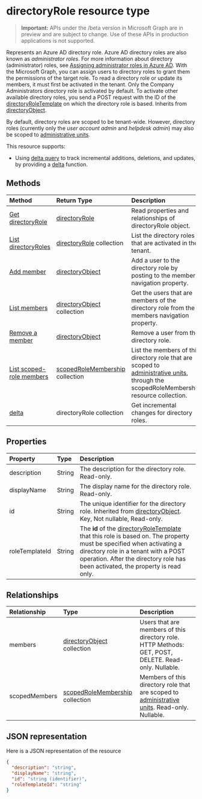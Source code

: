 # directoryRole resource type

> **Important:** APIs under the /beta version in Microsoft Graph are in preview and are subject to change. Use of these APIs in production applications is not supported.

Represents an Azure AD directory role. Azure AD directory roles are also known as *administrator roles*. For more information about directory (administrator) roles, see [Assigning administrator roles in Azure AD](http://azure.microsoft.com/documentation/articles/active-directory-assign-admin-roles/). With the Microsoft Graph, you can assign users to directory roles to grant them the permissions of the target role. To read a directory role or update its members, it must first be activated in the tenant. Only the Company Administrators directory role is activated by default. To activate other available directory roles, you send a POST request with the ID of the [directoryRoleTemplate](directoryroletemplate.md) on which the directory role is based. Inherits from [directoryObject](directoryobject.md).

By default, directory roles are scoped to be tenant-wide.  However, directory roles (currently only the *user account admin* and *helpdesk admin*) may also be scoped to [administrative units](administrativeunit.md).

This resource supports:

- Using [delta query](../../../concepts/delta_query_overview.md) to track incremental additions, deletions, and updates, by providing a [delta](../api/directoryrole_delta.md) function.

## Methods

| Method       | Return Type  |Description|
|:---------------|:--------|:----------|
|[Get directoryRole](../api/directoryrole_get.md) | [directoryRole](directoryrole.md) |Read properties and relationships of directoryRole object.|
|[List directoryRoles](../api/directoryrole_list.md) | [directoryRole](directoryrole.md) collection | List the directory roles that are activated in the tenant. |
|[Add member](../api/directoryrole_post_members.md) |[directoryObject](directoryobject.md)| Add a user to the directory role by posting to the members navigation property.|
|[List members](../api/directoryrole_list_members.md) |[directoryObject](directoryobject.md) collection| Get the users that are members of the directory role from the members navigation property.|
|[Remove a member](../api/directoryrole_delete_member.md) |[directoryObject](directoryobject.md)| Remove a user from the directory role.|
|[List scoped-role members](../api/directoryrole_list_members.md) |[scopedRoleMembership](scopedrolemembership.md) collection| List the members of this directory role that are scoped to [administrative units](administrativeunit.md), through the scopedRoleMembership resource collection.|
|[delta](../api/directoryrole_delta.md)|directoryRole collection| Get incremental changes for directory roles. |

## Properties
| Property   | Type |Description|
|:---------------|:--------|:----------|
|description|String|The description for the directory role. Read-only. |
|displayName|String|The display name for the directory role. Read-only. |
|id|String|The unique identifier for the directory role. Inherited from [directoryObject](directoryobject.md). Key, Not nullable, Read-only.|
|roleTemplateId|String| The **id** of the [directoryRoleTemplate](directoryroletemplate.md) that this role is based on. The property must be specified when activating a directory role in a tenant with a POST operation. After the directory role has been activated, the property is read only. |

## Relationships
| Relationship | Type |Description|
|:---------------|:--------|:----------|
|members|[directoryObject](directoryobject.md) collection|Users that are members of this directory role. HTTP Methods: GET, POST, DELETE. Read-only. Nullable.|
|scopedMembers|[scopedRoleMembership](scopedrolemembership.md) collection| Members of this directory role that are scoped to [administrative units](administrativeunit.md). Read-only. Nullable.|

## JSON representation

Here is a JSON representation of the resource

<!-- {
  "blockType": "resource",
  "optionalProperties": [
    "memberOf",
    "members",
    "ownedObjects",
    "owners"
  ],
  "keyProperty": "id",
  "@odata.type": "microsoft.graph.directoryRole"
}-->

```json
{
  "description": "string",
  "displayName": "string",
  "id": "string (identifier)",
  "roleTemplateId": "string"
}

```

<!-- uuid: 8fcb5dbc-d5aa-4681-8e31-b001d5168d79
2015-10-25 14:57:30 UTC -->
<!-- {
  "type": "#page.annotation",
  "description": "directoryRole resource",
  "keywords": "",
  "section": "documentation",
  "tocPath": ""
}-->
